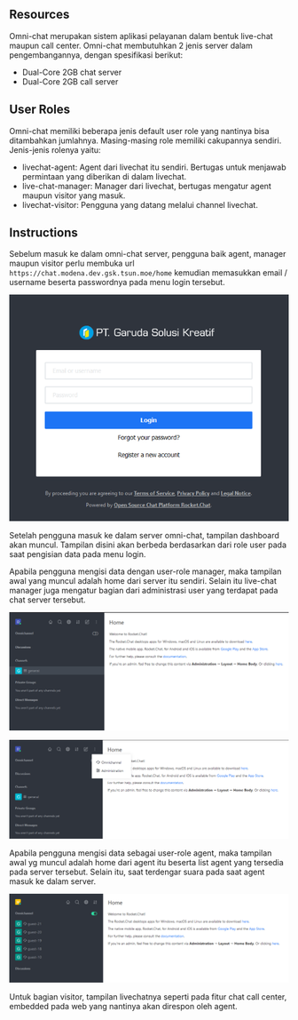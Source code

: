 ## Resources

Omni-chat merupakan sistem aplikasi pelayanan dalam bentuk live-chat maupun call center. Omni-chat membutuhkan 2 jenis server dalam pengembangannya, dengan spesifikasi berikut:

- Dual-Core 2GB chat server
- Dual-Core 2GB call server

## User Roles
Omni-chat memiliki beberapa jenis default user role yang nantinya bisa ditambahkan jumlahnya. Masing-masing role memiliki cakupannya sendiri.
Jenis-jenis rolenya yaitu:

- livechat-agent: Agent dari livechat itu sendiri. Bertugas untuk menjawab permintaan yang diberikan di dalam livechat.
- live-chat-manager: Manager dari livechat, bertugas mengatur agent maupun visitor yang masuk.
- livechat-visitor: Pengguna yang datang melalui channel livechat.

## Instructions
Sebelum masuk ke dalam omni-chat server, pengguna baik agent, manager maupun visitor perlu membuka url `https://chat.modena.dev.gsk.tsun.moe/home` kemudian memasukkan email / username beserta passwordnya pada menu login tersebut.

![Instructions](login.PNG)

Setelah pengguna masuk ke dalam server omni-chat, tampilan dashboard akan muncul. Tampilan disini akan berbeda berdasarkan dari role user pada saat pengisian data pada menu login.

Apabila pengguna mengisi data dengan user-role manager, maka tampilan awal yang muncul adalah home dari server itu sendiri. Selain itu live-chat manager juga mengatur bagian dari administrasi user yang terdapat pada chat server tersebut.

![Instructions](user-role-manager.PNG)

![Instructions](manager-admin.PNG)

Apabila pengguna mengisi data sebagai user-role agent, maka tampilan awal yg muncul adalah home dari agent itu beserta list agent yang tersedia pada server tersebut. Selain itu, saat terdengar suara pada saat agent masuk ke dalam server.

![Instructions](user-role-agent.PNG)

Untuk bagian visitor, tampilan livechatnya seperti pada fitur chat call center, embedded pada web yang nantinya akan direspon oleh agent.



